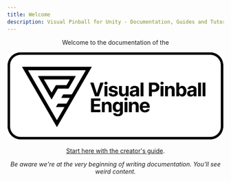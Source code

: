 ```yaml
---
title: Welcome
description: Visual Pinball for Unity - Documentation, Guides and Tutorials.
---
```


<center>
Welcome to the documentation of the

![Visual Pinball Engine](vpe.svg)

[Start here with the creator's guide](xref:vpe-overview).

*Be aware we're at the very beginning of writing documentation. You'll see weird content.*
</center>
